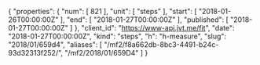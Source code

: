 {
  "properties": {
    "num": [
      821
    ],
    "unit": [
      "steps"
    ],
    "start": [
      "2018-01-26T00:00:00Z"
    ],
    "end": [
      "2018-01-27T00:00:00Z"
    ],
    "published": [
      "2018-01-27T00:00:00Z"
    ]
  },
  "client_id": "https://www-api.jvt.me/fit",
  "date": "2018-01-27T00:00:00Z",
  "kind": "steps",
  "h": "h-measure",
  "slug": "2018/01/659d4",
  "aliases": [
    "/mf2/f8a662db-8bc3-4491-b24c-93d32313f252/",
    "/mf2/2018/01/659D4"
  ]
}
